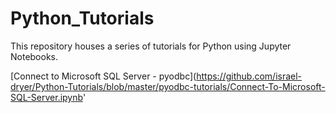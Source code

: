 # Python_Tutorials

This repository houses a series of tutorials for Python using Jupyter Notebooks.

[Connect to Microsoft SQL Server - pyodbc](https://github.com/israel-dryer/Python-Tutorials/blob/master/pyodbc-tutorials/Connect-To-Microsoft-SQL-Server.ipynb'
